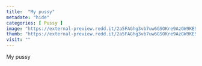 ```yaml
---
title:  "My pussy"
metadate: "hide"
categories: [ Pussy ]
image: "https://external-preview.redd.it/2a5FAGhg3vb7uw6GSOKre9AzGW9KESGzP6k-auafei0.jpg?auto=webp&s=1adb13cbb81764d37d3814abd5cafb01dff7e2d0"
thumb: "https://external-preview.redd.it/2a5FAGhg3vb7uw6GSOKre9AzGW9KESGzP6k-auafei0.jpg?width=320&crop=smart&auto=webp&s=aae0ba4713a3e86d5a35a8590ba4fd303a238064"
visit: ""
---
```

My pussy
